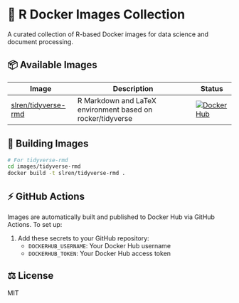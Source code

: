 # 🐳 R Docker Images Collection

A curated collection of R-based Docker images for data science and document processing.

## 📦 Available Images

| Image | Description | Status |
|-------|-------------|--------|
| [slren/tidyverse-rmd](images/tidyverse-rmd) | R Markdown and LaTeX environment based on rocker/tidyverse | [![Docker Hub](https://img.shields.io/docker/pulls/slren/tidyverse-rmd.svg)](https://hub.docker.com/r/slren/tidyverse-rmd) |

## 🔨 Building Images

```bash
# For tidyverse-rmd
cd images/tidyverse-rmd
docker build -t slren/tidyverse-rmd .
```

## ⚡ GitHub Actions

Images are automatically built and published to Docker Hub via GitHub Actions. To set up:

1. Add these secrets to your GitHub repository:
   - `DOCKERHUB_USERNAME`: Your Docker Hub username
   - `DOCKERHUB_TOKEN`: Your Docker Hub access token

## ⚖️ License

MIT 